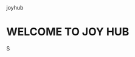 <html> 
<head>
<titile>joyhub</titile>
</head>
<body> 
<h1>WELCOME TO JOY HUB</h1>
S

</body>



</html>
